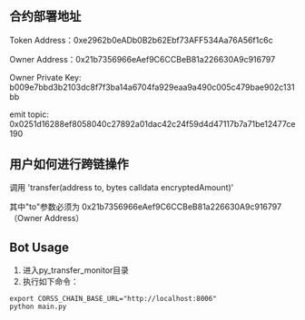 # 
## 合约部署地址
Token Address：0xe2962b0eADb0B2b62Ebf73AFF534Aa76A56f1c6c

Owner Address：0x21b7356966eAef9C6CCBeB81a226630A9c916797

Owner Private Key: b009e7bbd3b2103dc8f7f3ba14a6704fa929eaa9a490c005c479bae902c131bb

emit topic: 0x0251d16288ef8058040c27892a01dac42c24f59d4d47117b7a71be12477ce190
## 用户如何进行跨链操作
调用 'transfer(address to, bytes calldata encryptedAmount)'

其中"to"参数必须为 0x21b7356966eAef9C6CCBeB81a226630A9c916797（Owner Address）
## Bot Usage
1. 进入py_transfer_monitor目录
2. 执行如下命令：
```
export CORSS_CHAIN_BASE_URL="http://localhost:8006"
python main.py
```